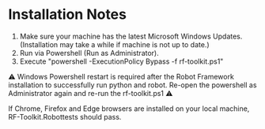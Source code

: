 # Installation Notes

1. Make sure your machine has the latest Microsoft Windows Updates. (Installation may take a while if machine is not up to date.)
2. Run via Powershell (Run as Administrator).
3. Execute "powershell -ExecutionPolicy Bypass -f rf-toolkit.ps1"

⚠️ Windows Powershell restart is required after the Robot Framework installation to successfully run python and robot.
Re-open the powershell as Administrator again and re-run the rf-toolkit.ps1 ⚠️

If Chrome, Firefox and Edge browsers are installed on your local machine, RF-Toolkit.Robottests should pass.
